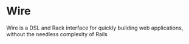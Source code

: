 # Wire
Wire is a DSL and Rack interface for quickly building web applications, without the needless complexity of Rails
